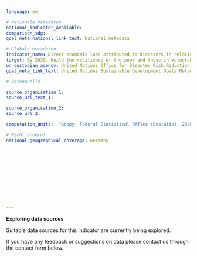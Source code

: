 ```yaml
---
language: en

# Nationale Metadaten
national_indicator_available:
comparison_sdg:
goal_meta_national_link_text: National metadata

# Globale Metadaten
indicator_name: Direct economic loss attributed to disasters in relation to global gross domestic product (GDP)
target: By 2030, build the resilience of the poor and those in vulnerable situations and reduce their exposure and vulnerability to climate-related extreme events and other economic, social and environmental shocks and disasters
un_custodian_agency: United Nations Office for Disaster Risk Reduction (UNDRR)
goal_meta_link_text: United Nations Sustainable Development Goals Metadata

# Datenquelle

source_organisation_1:
source_url_text_1:

source_organisation_2:
source_url_2:

computation_units:  "&copy; Federal Statistical Office (Destatis), 2020"

# Nicht ändern!
national_geographical_coverage: Germany












---
```

**Exploring data sources**

Suitable data sources for this indicator are currently being explored.

If you have any feedback or suggestions on data please contact us through the contact form below.

